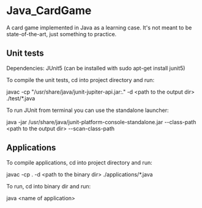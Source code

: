 # Java_CardGame

A card game implemented in Java as a learning case. It's not meant to be state-of-the-art, just something to practice.

## Unit tests

Dependencies: JUnit5 (can be installed with sudo apt-get install junit5)

To compile the unit tests, cd into project directory and run:

javac -cp "/usr/share/java/junit-jupiter-api.jar:." -d \<path to the output dir\> ./test/*.java

To run JUnit from terminal you can use the standalone launcher:

java -jar /usr/share/java/junit-platform-console-standalone.jar --class-path \<path to the output dir\> --scan-class-path

## Applications

To compile applications, cd into project directory and run:

javac -cp . -d \<path to the binary dir\> ./applications/*.java

To run, cd into binary dir and run:

java \<name of application\>


